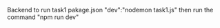 


Backend 
to run task1 
   pakage.json
      "dev":"nodemon task1.js"
then 
 run the command "npm run dev"